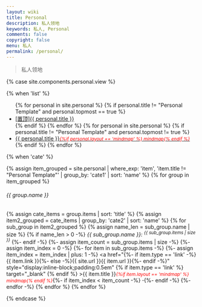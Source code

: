 ```yaml
---
layout: wiki
title: Personal
description: 私人领地
keywords: 私人, Personal
comments: false
copyright: false
menu: 私人
permalink: /personal/
---
```


> 私人领地

{% case site.components.personal.view %}

{% when 'list' %}

<ul class="listing">
{% for personal in site.personal %}
{% if personal.title != "Personal Template" and personal.topmost == true %}
<li class="listing-item"><a href="{{ site.url }}{{ personal.url }}"><span class="top-most-flag">[置顶]</span>{{ personal.title }}</a></li>
{% endif %}
{% endfor %}
{% for personal in site.personal %}
{% if personal.title != "Personal Template" and personal.topmost != true %}
<li class="listing-item"><a href="{{ site.url }}{{ personal.url }}">{{ personal.title }}<span style="font-size:12px;color:red;font-style:italic;">{%if personal.layout == 'mindmap' %}  mindmap{% endif %}</span></a></li>
{% endif %}
{% endfor %}
</ul>

{% when 'cate' %}

{% assign item_grouped = site.personal | where_exp: 'item', 'item.title != "Personal Template"' | group_by: 'cate1' | sort: 'name' %}
{% for group in item_grouped %}
###### {{ group.name }}
{% assign cate_items = group.items | sort: 'title' %}
{% assign item2_grouped = cate_items | group_by: 'cate2' | sort: 'name' %}
{% for sub_group in item2_grouped %}
{% assign name_len = sub_group.name | size %}
{% if name_len > 0 -%}
<i>{{ sub_group.name }}: <sup>{{ sub_group.items | size }}</sup></i>
{%- endif -%}
{%- assign item_count = sub_group.items | size -%}
{%- assign item_index = 0 -%}
{%- for item in sub_group.items -%}
{%- assign item_index = item_index | plus: 1 -%}
<a href="{%- if item.type == 'link' -%}{{ item.link }}{%- else -%}{{ site.url }}{{ item.url }}{%- endif -%}" style="display:inline-block;padding:0.5em" {% if item.type == 'link' %} target="_blank" {% endif %} >{{ item.title }}<span style="font-size:12px;color:red;font-style:italic;">{%if item.layout == 'mindmap' %}  mindmap{% endif %}</span></a>{%- if item_index < item_count -%}<span> <b>·</b></span>{%- endif -%}
{%- endfor -%}
{% endfor %}
{% endfor %}

{% endcase %}
